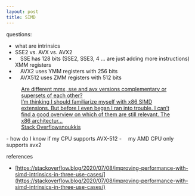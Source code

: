 ```yaml
---
layout: post
title: SIMD
---
```


questions:

- what are intrinsics
- SSE2 vs. AVX vs. AVX2
-  SSE has 128 bits (SSE2, SSE3, 4 ... are just adding more instructions) XMM registers
-  AVX2 uses YMM registers with 256 bits
-  AVX512 uses ZMM registers with 512 bits
<figure class="kg-card kg-bookmark-card"><a class="kg-bookmark-container" href="https://stackoverflow.com/questions/31490853/are-different-mmx-sse-and-avx-versions-complementary-or-supersets-of-each-other"><div class="kg-bookmark-content">
<div class="kg-bookmark-title">Are different mmx, sse and avx versions complementary or supersets of each other?</div>
<div class="kg-bookmark-description">I’m thinking I should familiarize myself with x86 SIMD extensions. But before I even began I ran into trouble. I can’t find a good overview on which of them are still relevant. The x86 architectur…</div>
<div class="kg-bookmark-metadata">
<img class="kg-bookmark-icon" src="https://cdn.sstatic.net/Sites/stackoverflow/Img/apple-touch-icon.png?v=c78bd457575a" alt=""><span class="kg-bookmark-author">Stack Overflow</span><span class="kg-bookmark-publisher">snoukkis</span>
</div>
</div>
<div class="kg-bookmark-thumbnail"><img src="https://cdn.sstatic.net/Sites/stackoverflow/Img/apple-touch-icon@2.png?v=73d79a89bded" alt=""></div></a></figure>
- how do I know if my CPU supports AVX-512
-  my AMD CPU only supports avx2

references

- [https://stackoverflow.blog/2020/07/08/improving-performance-with-simd-intrinsics-in-three-use-cases/](https://stackoverflow.blog/2020/07/08/improving-performance-with-simd-intrinsics-in-three-use-cases/) 
